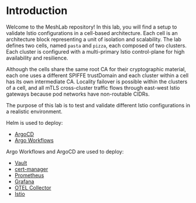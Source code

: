 # Introduction

Welcome to the MeshLab repository! In this lab, you will find a setup to validate Istio configurations in a cell-based architecture. Each cell is an architecture block representing a unit of isolation and scalability. The lab defines two cells, named `pasta` and `pizza`, each composed of two clusters. Each cluster is configured with a multi-primary Istio control-plane for high availability and resilience.

Although the cells share the same root CA for their cryptographic material, each one uses a different SPIFFE trustDomain and each cluster within a cell has its own intermediate CA. Locality failover is possible within the clusters of a cell, and all mTLS cross-cluster traffic flows through east-west Istio gateways because pod networks have non-routable CIDRs.

The purpose of this lab is to test and validate different Istio configurations in a realistic environment.

Helm is used to deploy:
- [ArgoCD](https://artifacthub.io/packages/helm/argo-cd-oci/argo-cd)
- [Argo Workflows](https://artifacthub.io/packages/helm/argo/argo-workflows)

Argo Workflows and ArgoCD are used to deploy:
- [Vault](https://artifacthub.io/packages/helm/hashicorp/vault)
- [cert-manager](https://artifacthub.io/packages/helm/cert-manager/cert-manager)
- [Prometheus](https://artifacthub.io/packages/helm/prometheus-community/prometheus)
- [Grafana](https://artifacthub.io/packages/helm/grafana/grafana)
- [OTEL Collector](https://artifacthub.io/packages/helm/opentelemetry-helm/opentelemetry-collector)
- [Istio](https://artifacthub.io/packages/helm/istio-official/base)
